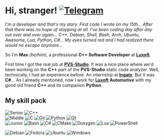 # Hi, stranger! [![Telegram](https://img.shields.io/badge/MrDvorak-27a3e2?style=social&logo=telegram)](https://t.me/mrdvorak)

*I'm a developer and that's my story. First code I wrote on my 15th...
 After that there was no hope of stopping at all.
 I've been coding day after day out over and over again...
 C++, Debian, Shell, Bash, Arch, Ubuntu, Awesome, Lua, Python, C#...
 My eyes turned red and I had realized there would no escape anymore...*

So I'm **Max** *(he/him)*, a professional **C++ Software Developer** at [**Luxoft**](https://www.luxoft.com/).

First time I got the real job at [**PVS-Studio**](https://pvs-studio.com/).
It was a nice place where we'd been working on the **C++** part of the **PVS-Studio** static code analyzer.
Well, technically, I had an experience before. An internship at [**Ingate**](https://ingate.ru/). But it was **C#**...
As I already mentioned, now I work for [**Luxoft**](https://www.luxoft.com/) **Automotive**
with my good old friend **C++** and its companion **Python**.

## My skill pack

<!--- Languages & Tools --->
![Senior](https://img.shields.io/badge/Skill-★★★-f80000?style=flat)
![C++](https://img.shields.io/badge/C%2B%2B-grey?style=flat&logo=cplusplus&logoColor=white)
\
![Middle](https://img.shields.io/badge/Skill-★★☆-f83e3e?style=flat)
![C](https://img.shields.io/badge/C-grey?style=flat&logo=c&logoColor=white)
![Git](https://img.shields.io/badge/Git-grey?style=flat&logo=git&logoColor=white)
![Python](https://img.shields.io/badge/Python-grey?style=flat&logo=python&logoColor=white)
![Qt](https://img.shields.io/badge/Qt-grey?style=flat&logo=qt&logoColor=white)
\
![Junior](https://img.shields.io/badge/Skill-★☆☆-f87c7c?style=flat)
![Bash](https://img.shields.io/badge/Bash-grey?style=flat&logo=gnubash&logoColor=white)
![C#](https://img.shields.io/badge/C%23-grey?style=flat&logo=csharp&logoColor=white)
![CMake](https://img.shields.io/badge/CMake-grey?style=flat&logo=cmake&logoColor=white)
![Doxygen](https://img.shields.io/badge/Doxygen-grey?style=flat&logo=hack-the-box&logoColor=white)
![Lua](https://img.shields.io/badge/Lua-grey?style=flat&logo=lua&logoColor=white)
![PowerShell](https://img.shields.io/badge/PowerShell-grey?style=flat&logo=powershell&logoColor=white)

<!--- OS --->
![Debian](https://img.shields.io/badge/Debian-cc074d?style=flat&logo=debian&logoColor=white)
![Fedora](https://img.shields.io/badge/Fedora-294072?style=flat&logo=fedora&logoColor=white)
![Ubuntu](https://img.shields.io/badge/Ubuntu-dd4814?style=flat&logo=ubuntu&logoColor=white)
![Windows](https://img.shields.io/badge/Windows-0183dc?style=flat&logo=windows&logoColor=white)
